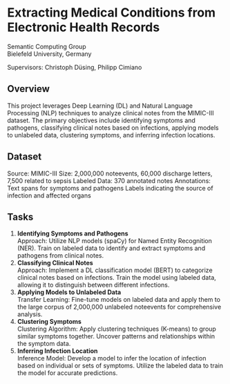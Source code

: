# Extracting Medical Conditions from Electronic Health Records
Semantic Computing Group\
Bielefeld University, Germany


Supervisors: Christoph Düsing, Philipp Cimiano 

## Overview
This project leverages Deep Learning (DL) and Natural Language Processing (NLP) techniques to analyze clinical notes from the MIMIC-III dataset. 
The primary objectives include identifying symptoms and pathogens, classifying clinical notes based on infections, applying models to unlabeled data, 
clustering symptoms, and inferring infection locations.

## Dataset
Source: MIMIC-III
Size: 2,000,000 noteevents, 60,000 discharge letters, 7,500 related to sepsis
Labeled Data: 370 annotated notes
Annotations:\
Text spans for symptoms and pathogens
Labels indicating the source of infection and affected organs

## Tasks
1. **Identifying Symptoms and Pathogens** \
Approach:
Utilize NLP models (spaCy) for Named Entity Recognition (NER).
Train on labeled data to identify and extract symptoms and pathogens from clinical notes.
3. **Classifying Clinical Notes**\
Approach:
Implement a DL classification model (BERT) to categorize clinical notes based on infections.
Train the model using labeled data, allowing it to distinguish between different infections.
4. **Applying Models to Unlabeled Data** \
Transfer Learning:
Fine-tune models on labeled data and apply them to the large corpus of 2,000,000 unlabeled noteevents for comprehensive analysis.
5. **Clustering Symptoms**\
Clustering Algorithm:
Apply clustering techniques (K-means) to group similar symptoms together.
Uncover patterns and relationships within the symptom data.
6. **Inferring Infection Location**\
Inference Model:
Develop a model to infer the location of infection based on individual or sets of symptoms.
Utilize the labeled data to train the model for accurate predictions.
